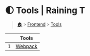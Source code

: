 # 🌓 Tools  | Raining T

> [🏠](/) > [Frontend](/frontend) > [Tools](/frontend/tools)

<table><thead><tr><th></th><th>Tools</th></tr></thead><tbody><tr><td>1</td><td><a href="/frontend/tools/webpack">Webpack</a></td></tr></tbody></table>

